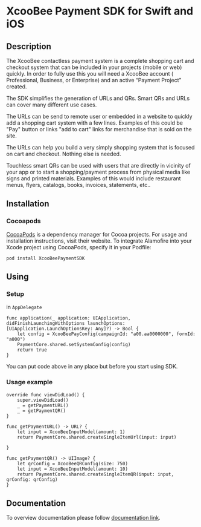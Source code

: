 # XcooBee Payment SDK for Swift and iOS

## Description

The XcooBee contactless payment system is a complete shopping cart and checkout system that can be included in your projects (mobile or web) quickly.
In order to fully use this you will need a XcooBee account ( Professional, Business, or  Enterprise) and an active “Payment Project” created.

The SDK simplifies the generation of URLs and QRs. 
Smart QRs and URLs can cover many different use cases.

The URLs can be send to remote user or embedded in a website to quickly add a shopping cart system with a few lines. 
Examples of this could be "Pay" button or links "add to cart" links for merchandise that is sold on the site. 

The URLs can help you build a very simply shopping system that is focused on cart and checkout. Nothing else is needed. 

Touchless smart QRs can be used with users that are directly in vicinity of your app or to start a shopping/payment process from physical media like signs and printed materials. Examples of this would include restaurant menus, flyers, catalogs, books, invoices, statements, etc..

## Installation

### Cocoapods
[CocoaPods](.https://cocoapods.org/) is a dependency manager for Cocoa projects. For usage and installation instructions, visit their website. To integrate Alamofire into your Xcode project using CocoaPods, specify it in your Podfile:

`pod install XcooBeePaymentSDK`

## Using

### Setup
in `AppDelegate`
```
func application(_ application: UIApplication, didFinishLaunchingWithOptions launchOptions: [UIApplication.LaunchOptionsKey: Any]?) -> Bool {
    let config = XcooBeePayConfig(campaignId: "a00.aa0000000", formId: "a000")
    PaymentCore.shared.setSystemConfig(config)
    return true
}
```
You can put code above in any place but before you start using SDK.

### Usage example 
```
override func viewDidLoad() {
    super.viewDidLoad()
    _ = getPaymentURL()
    _ = getPaymentQR()
}

func getPaymentURL() -> URL? {
    let input = XcooBeeInputModel(amount: 1)
    return PaymentCore.shared.createSingleItemUrl(input: input)
    
}

func getPaymentQR() -> UIImage? {
    let qrConfig = XcooBeeQRConfig(size: 750)
    let input = XcooBeeInputModel(amount: 10)
    return PaymentCore.shared.createSingleItemQR(input: input, qrConfig: qrConfig)
}
```

## Documentation

To overview documentation please follow [documentation link](./Documentation/Reference/README.md).
